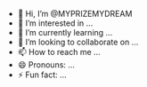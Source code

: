 - 👋 Hi, I’m @MYPRIZEMYDREAM
- 👀 I’m interested in ...
- 🌱 I’m currently learning ...
- 💞️ I’m looking to collaborate on ...
- 📫 How to reach me ...
- 😄 Pronouns: ...
- ⚡ Fun fact: ...

<!---
MYPRIZEMYDREAM/MYPRIZEMYDREAM is a ✨ special ✨ repository because its `README.md` (this file) appears on your GitHub profile.
You can click the Preview link to take a look at your changes.
--->
